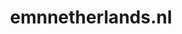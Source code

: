 ---
layout: post
title: "emnnetherlands.nl"
internal_url: "/dutchgov/emnnetherlands.nl.html"
subdomains_count: 4
all_subdomains_count: 4
urls_count: 3
ssl_rank: 0
http_rank: 55
url_link: /data/emnnetherlands.nl/urls.txt
all_subdomains_link: /data/emnnetherlands.nl/all_subdomains.txt
subdomains_link: /data/emnnetherlands.nl/subdomains.txt
categories: dutchgov
---